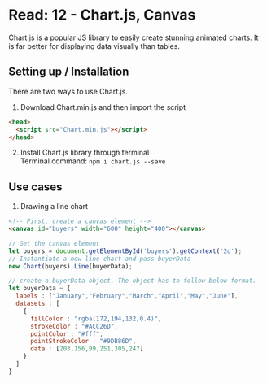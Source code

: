 # Read: 12 - Chart.js, Canvas 

Chart.js is a popular JS library to easily create stunning animated charts. It is far better for displaying data visually than tables.

## Setting up / Installation  
There are two ways to use Chart.js. 
1. Download Chart.min.js and then import the script
  ```html
  <head>
    <script src="Chart.min.js"></script>
  </head>
  ```
2. Install Chart.js library through terminal  
  Terminal command: `npm i chart.js --save`

## Use cases  
1. Drawing a line chart
  ```html
  <!-- First, create a canvas element -->
  <canvas id="buyers" width="600" height="400"></canvas>
  ```
  ```javascript
  // Get the canvas element
  let buyers = document.getElementById('buyers').getContext('2d');
  // Instantiate a new line chart and pass buyerData
  new Chart(buyers).Line(buyerData);

  // create a buyerData object. The object has to follow below format.
  let buyerData = {
    labels : ["January","February","March","April","May","June"],
    datasets : [
      {
        fillColor : "rgba(172,194,132,0.4)",
        strokeColor : "#ACC26D",
        pointColor : "#fff",
        pointStrokeColor : "#9DB86D",
        data : [203,156,99,251,305,247]
      }
    ]
  }
  ```
